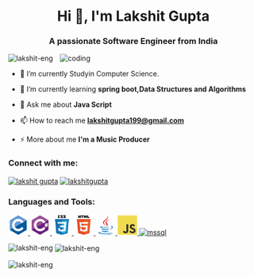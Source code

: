 <h1 align="center">Hi 👋, I'm Lakshit Gupta</h1>
<h3 align="center">A passionate Software Engineer from India</h3>
<img align = "right" alt="coding" width="400" src="https://camo.githubusercontent.com/9792d43627b178fd4a45bcabb3647d7b34a62d64baf96a19abf6ea19d5cea8dd/68747470733a2f2f63646e2e6472696262626c652e636f6d2f75736572732f313138373833362f73637265656e73686f74732f363533393432392f70726f6772616d65722e676966">

<p align="left"> <img src="https://komarev.com/ghpvc/?username=lakshit-eng&label=Profile%20views&color=0e75b6&style=flat" alt="lakshit-eng" /> </p>

- 🔭 I’m currently Studyin Computer Science.

- 🌱 I’m currently learning **spring boot,Data Structures and Algorithms**

- 💬 Ask me about **Java Script**

- 📫 How to reach me **lakshitgupta199@gmail.com**

- ⚡ More about me **I'm a Music Producer**

<h3 align="left">Connect with me:</h3>
<p align="left">
<a href="https://www.linkedin.com/in/lakshit-gupta1199/" target="blank"><img align="center" src="https://raw.githubusercontent.com/rahuldkjain/github-profile-readme-generator/master/src/images/icons/Social/linked-in-alt.svg" alt="lakshit gupta" height="30" width="40" /></a>
<a href="https://leetcode.com/u/lakshitgupta/" target="blank"><img align="center" src="https://raw.githubusercontent.com/rahuldkjain/github-profile-readme-generator/master/src/images/icons/Social/leet-code.svg" alt="lakshitgupta" height="30" width="40" /></a>
</p>

<h3 align="left">Languages and Tools:</h3>
<p align="left"> <a href="https://www.cprogramming.com/" target="_blank" rel="noreferrer"> <img src="https://raw.githubusercontent.com/devicons/devicon/master/icons/c/c-original.svg" alt="c" width="40" height="40"/> </a> <a href="https://www.w3schools.com/cs/" target="_blank" rel="noreferrer"> <img src="https://raw.githubusercontent.com/devicons/devicon/master/icons/csharp/csharp-original.svg" alt="csharp" width="40" height="40"/> </a> <a href="https://www.w3schools.com/css/" target="_blank" rel="noreferrer"> <img src="https://raw.githubusercontent.com/devicons/devicon/master/icons/css3/css3-original-wordmark.svg" alt="css3" width="40" height="40"/> </a> <a href="https://www.w3.org/html/" target="_blank" rel="noreferrer"> <img src="https://raw.githubusercontent.com/devicons/devicon/master/icons/html5/html5-original-wordmark.svg" alt="html5" width="40" height="40"/> </a> <a href="https://www.java.com" target="_blank" rel="noreferrer"> <img src="https://raw.githubusercontent.com/devicons/devicon/master/icons/java/java-original.svg" alt="java" width="40" height="40"/> </a> <a href="https://developer.mozilla.org/en-US/docs/Web/JavaScript" target="_blank" rel="noreferrer"> <img src="https://raw.githubusercontent.com/devicons/devicon/master/icons/javascript/javascript-original.svg" alt="javascript" width="40" height="40"/> </a> <a href="https://www.microsoft.com/en-us/sql-server" target="_blank" rel="noreferrer"> <img src="https://www.svgrepo.com/show/303229/microsoft-sql-server-logo.svg" alt="mssql" width="40" height="40"/> </a> </p>

<p><img align="left" src="https://github-readme-stats.vercel.app/api/top-langs?username=lakshit-eng&show_icons=true&locale=en&layout=compact" alt="lakshit-eng" /></p>

<p>&nbsp;<img align="center" src="https://github-readme-stats.vercel.app/api?username=lakshit-eng&show_icons=true&locale=en" alt="lakshit-eng" /></p>

<p><img align="center" src="https://github-readme-streak-stats.herokuapp.com/?user=lakshit-eng&" alt="lakshit-eng" /></p>
